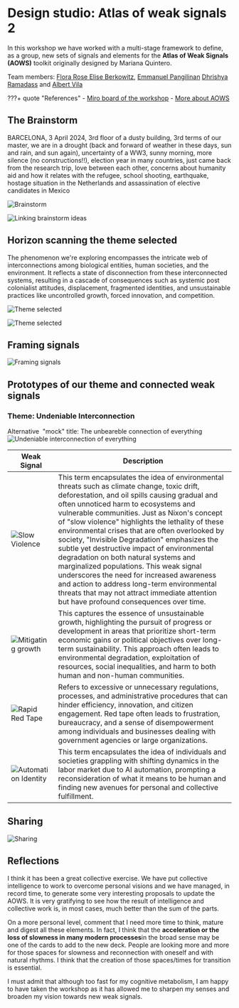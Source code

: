 # Design studio: **Atlas of weak signals 2**

In this workshop we have worked with a multi-stage framework to define, as a group, new sets of signals and elements for the **Atlas of Weak Signals (AOWS)** toolkit originally designed by Mariana Quintero.

Team members: 
[Flora Rose Elise Berkowitz](https://floraroseberkowitz.github.io/), 
[Emmanuel Pangilinan](https://minnie-at-iaac.github.io/)
[Dhrishya Ramadass](https://dhrishyaramadass.github.io/mdefwebsite/) and
[Albert Vila](https://avilabon.github.io/MDEF_Albert/)

???+ quote "References"
    - [Miro board of the workshop](https://miro.com/app/board/uXjVKdjPEuY=/)
    - [More about AOWS](https://fablabbcn.org/blog/emergent-ideas/atlas-of-weak-signals#:~:text=The%20Atlas%20of%20the%20Weak,trends%20in%20our%20current%20world.)


## The Brainstorm
BARCELONA, 3 April 2024, 3rd floor of a dusty building, 3rd terms of our master, we are in a drought (back and forward of weather in these days, sun and rain, and sun again), uncertainty of a WW3, sunny morning, more silence (no constructions!!), election year in many countries, just came back from the research trip, love between each other, concerns about humanity aid and how it relates with the refugee, school shooting, earthquake, hostage situation in the Netherlands and assassination of elective candidates in Mexico

![Brainstorm](../../images/T3-DS-AOWS_Braistorm.JPG)

![Linking brainstorm ideas](../../images/T3-DS-AOWS_BraistormPhoto.JPG)


## Horizon scanning the theme selected
The phenomenon we're exploring encompasses the intricate web of interconnections among biological entities, human societies, and the environment. It reflects a state of disconnection from these interconnected systems, resulting in a cascade of consequences such as systemic post colonialist attitudes, displacement, fragmented identities, and unsustainable practices like uncontrolled growth, forced innovation, and competition.

![Theme selected](../../images/T3-DS-AOWS_ThemeSelected.JPG)

![Theme selected](../../images/T3-DS-AOWS_ThemeSelectedPhoto.JPG)

## Framing signals
![Framing signals](../../images/T3-DS-AOWS_FramingSignals.JPG)

## Prototypes of our theme and connected weak signals

### Theme: Undeniable Interconnection
Alternative  "mock" title: The unbeareble connection of everything
![Undeniable interconnection of everything](../../images/T3-DS-UndeniableInterconnection.JPG)

| Weak Signal  | Description                          |
| ----------- | ------------------------------------ |
|![Slow Violence](../../images/T3-DS-SlowViolenceCard.JPG) | This term encapsulates the idea of environmental threats such as climate change, toxic drift, deforestation, and oil spills causing gradual and often unnoticed harm to ecosystems and vulnerable communities. Just as Nixon's concept of "slow violence" highlights the lethality of these environmental crises that are often overlooked by society, "Invisible Degradation" emphasizes the subtle yet destructive impact of environmental degradation on both natural systems and marginalized populations. This weak signal underscores the need for increased awareness and action to address long-term environmental threats that may not attract immediate attention but have profound consequences over time. |
| ![Mitigating growth](../../images/T3-DS-MitigatingGrowth.JPG) | This captures the essence of unsustainable growth, highlighting the pursuit of progress or development in areas that prioritize short-term economic gains or political objectives over long-term sustainability. This approach often leads to environmental degradation, exploitation of resources, social inequalities, and harm to both human and non-human communities. |
| ![Rapid Red Tape](../../images/T3-DS-RapidRedTape.JPG)  | Refers to excessive or unnecessary regulations, processes, and administrative procedures that can hinder efficiency, innovation, and citizen engagement. Red tape often leads to frustration, bureaucracy, and a sense of disempowerment among individuals and businesses dealing with government agencies or large organizations. |
| ![Automation Identity](../../images/T3-DS-AutomationIdentity.JPG)  | This term encapsulates the idea of individuals and societies grappling with shifting dynamics in the labor market due to AI automation, prompting a reconsideration of what it means to be human and finding new avenues for personal and collective fulfillment. |

## Sharing

![Sharing](../../images/T3-DS-AOWS_SharingSession.JPG)


## Reflections
 
I think it has been a great collective exercise. We have put collective intelligence to work to overcome personal visions and we have managed, in record time, to generate some very interesting proposals to update the AOWS. It is very gratifying to see how the result of intelligence and collective work is, in most cases, much better than the sum of the parts.

On a more personal level, comment that I need more time to think, mature and digest all these elements. In fact, I think that the **acceleration or the loss of slowness in many modern processes**in the broad sense may be one of the cards to add to the new deck. People are looking more and more for those spaces for slowness and reconnection with oneself and with natural rhythms. I think that the creation of those spaces/times for transition is essential.

I must admit that although too fast for my cognitive metabolism, I am happy to have taken the workshop as it has allowed me to sharpen my senses and broaden my vision towards new weak signals.